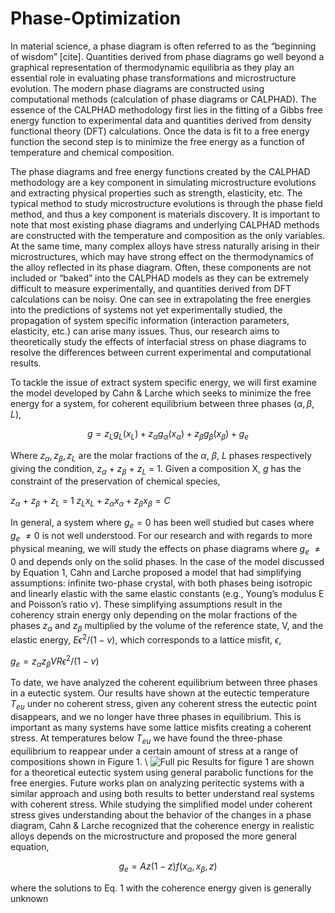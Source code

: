 # Phase-Optimization
In material science, a phase diagram is often referred to as the “beginning of wisdom” [cite]. Quantities derived from phase diagrams go well beyond a graphical representation of thermodynamic equilibria as they play an essential role in evaluating phase transformations and microstructure evolution. The modern phase diagrams are constructed using computational methods (calculation of phase diagrams or CALPHAD). The essence of the CALPHAD methodology first lies in the fitting of a Gibbs free energy function to experimental data and quantities derived from density functional theory (DFT) calculations. Once the data is fit to a free energy function the second step is to minimize the free energy as a function of temperature and chemical composition. 

The phase diagrams and free energy functions created by the CALPHAD methodology are a key component in simulating microstructure evolutions and extracting physical properties such as strength, elasticity, etc. The typical method to study microstructure evolutions is through the phase field method, and thus a key component is materials discovery. It is important to note that most existing phase diagrams and underlying CALPHAD methods are constructed with the temperature and composition as the only variables. At the same time, many complex alloys have stress naturally arising in their microstructures, which may have strong effect on the thermodynamics of the alloy reflected in its phase diagram. Often, these components are not included or “baked” into the CALPHAD models as they can be extremely difficult to measure experimentally, and quantities derived from DFT calculations can be noisy. One can see in extrapolating the free energies into the predictions of systems not yet experimentally studied, the propagation of system specific information (interaction parameters, elasticity, etc.) can arise many issues. Thus, our research aims to theoretically study the effects of interfacial stress on phase diagrams to resolve the differences between current experimental and computational results.  

To tackle the issue of extract system specific energy, we will first examine the model developed by Cahn & Larche which seeks to minimize the free energy for a system, for coherent equilibrium between three phases ($\alpha, \beta, L$), 

$$g=z_Lg_L\left(x_L\right)+z_\alpha g_\alpha\left(x_\alpha\right)+z_\beta g_\beta\left(x_\beta\right)+g_e$$

Where $z_\alpha,z_\beta,z_L$ are the molar fractions of the $\alpha,\ \beta,\ L$ phases respectively giving the condition, $z_\alpha\ +\ z_\beta\ +\ z_L\ =\ 1$. Given a composition X, $g$ has the constraint of the preservation of chemical species, 

$z_\alpha\ +\ z_\beta\ +\ z_L\ =\ 1$
$z_L x_L+z_\alpha x_\alpha+z_\beta x_\beta=C$

In general, a system where $g_e=0$ has been well studied but cases where $g_e\ \neq 0$ is not well understood. For our research and with regards to more physical meaning, we will study the effects on phase diagrams where $g_e\ \neq0$ and depends only on the solid phases. In the case of the model discussed by Equation 1, Cahn and Larche proposed a model that had simplifying assumptions: infinite two-phase crystal, with both phases being isotropic and linearly elastic with the same elastic constants (e.g., Young’s modulus E and Poisson’s ratio $\nu$). These simplifying assumptions result in the coherency strain energy only depending on the molar fractions of the phases $z_\alpha$ and $z_\beta$ multiplied by the volume of the reference state, V, and the elastic energy, $E\epsilon^2/\left(1-\nu\right)$, which corresponds to a lattice misfit, $\epsilon$, 

$g_e=z_\alpha z_\beta VR\epsilon^2/\left(1-\nu\right)$

To date, we have analyzed the coherent equilibrium between three phases in a eutectic system. Our results have shown at the eutectic temperature $T_{eu}$ under no coherent stress, given any coherent stress the eutectic point disappears, and we no longer have three phases in equilibrium. This is important as many systems have some lattice misfits creating a coherent stress. At temperatures below $T_{eu}$ we have found the three-phase equilibrium to reappear under a certain amount of stress at a range of compositions shown in Figure 1. \\
![Full pic](https://user-images.githubusercontent.com/112519285/210278835-145a72f6-f074-467e-845a-bc952a0bdbb4.jpg)
Results for figure 1 are shown for a theoretical eutectic system using general parabolic functions for the free energies. Future works plan on analyzing peritectic systems with a similar approach and using both results to better understand real systems with coherent stress. While studying the simplified model under coherent stress gives understanding about the behavior of the changes in a phase diagram, Cahn & Larche recognized that the coherence energy in realistic alloys depends on the microstructure and proposed the more general equation, 

$$g_e=Az\left(1-z\right)f\left(x_\alpha,x_\beta,z\right)$$

where the solutions to Eq. 1 with the coherence energy given is generally unknown



